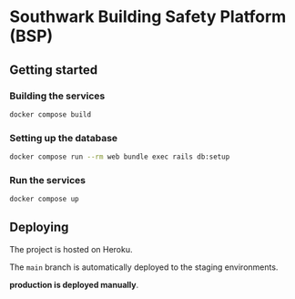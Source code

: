 # Southwark Building Safety Platform (BSP)

## Getting started

### Building the services

```sh
docker compose build
```

### Setting up the database

```sh
docker compose run --rm web bundle exec rails db:setup
```

### Run the services

```sh
docker compose up
```

## Deploying

The project is hosted on Heroku.

The `main` branch is automatically deployed to the staging environments.

**production is deployed manually**.
